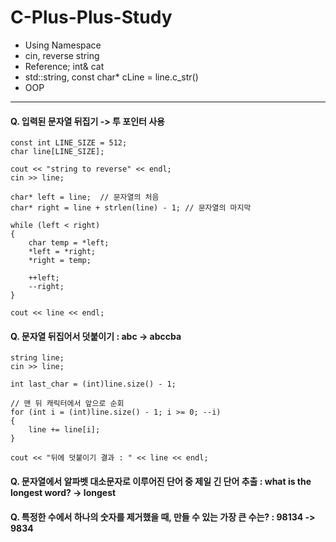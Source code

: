 # C-Plus-Plus-Study
- Using Namespace
- cin, reverse string
- Reference; int& cat
- std::string, const char* cLine = line.c_str()
- OOP

---------------------------------------------------------------

#### Q. 입력된 문자열 뒤집기 -> 투 포인터 사용

	const int LINE_SIZE = 512;
	char line[LINE_SIZE];

	cout << "string to reverse" << endl;
	cin >> line;

	char* left = line;  // 문자열의 처음
	char* right = line + strlen(line) - 1; // 문자열의 마지막

	while (left < right)
	{
		char temp = *left;
		*left = *right;
		*right = temp;

		++left;
		--right;
	}

	cout << line << endl;


#### Q. 문자열 뒤집어서 덧붙이기 : abc -> abccba
	
	string line;
	cin >> line;
	
	int last_char = (int)line.size() - 1;

	// 맨 뒤 캐릭터에서 앞으로 순회
	for (int i = (int)line.size() - 1; i >= 0; --i)
	{
		line += line[i];
	}

	cout << "뒤에 덧붙이기 결과 : " << line << endl;


#### Q. 문자열에서 알파벳 대소문자로 이루어진 단어 중 제일 긴 단어 추출 : what is the longest word? -> longest



#### Q. 특정한 수에서 하나의 숫자를 제거했을 때, 만들 수 있는 가장 큰 수는? : 98134 -> 9834

